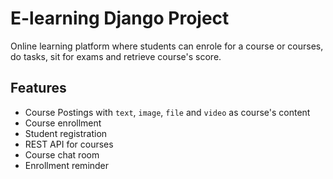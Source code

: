 # E-learning Django Project

Online learning platform where students can enrole for a course or courses, do tasks, sit for exams and retrieve course's score.

## Features

- Course Postings with ``text``, ``image``, ``file`` and ``video`` as course's content
- Course enrollment
- Student registration
- REST API for courses
- Course chat room
- Enrollment reminder
